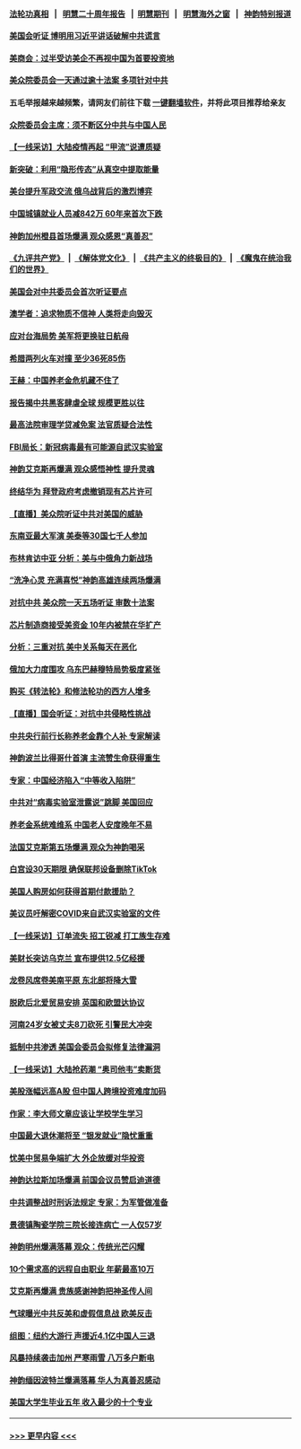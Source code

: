 #### [法轮功真相](https://github.com/gfw-breaker/truth/blob/master/README.md?t=0) &nbsp;&nbsp;|&nbsp;&nbsp; [明慧二十周年报告](https://github.com/gfw-breaker/mh-reports/blob/master/README.md?t=0) &nbsp;&nbsp;|&nbsp;&nbsp;[明慧期刊](https://github.com/gfw-breaker/mh-qikan) &nbsp;&nbsp;|&nbsp;&nbsp; [明慧海外之窗](https://github.com/gfw-breaker/mh-news/blob/master/README.md?t=0) &nbsp;&nbsp;|&nbsp;&nbsp; [神韵特别报道](https://github.com/gfw-breaker/mh-news/blob/master/shenyun.md?t=0)
#### [美国会听证 博明用习近平讲话破解中共谎言](../pages/nf4514/n13940898.md?t=03020946) 
#### [美商会：过半受访美企不再视中国为首要投资地](../pages/nf4514/n13940578.md?t=03020946) 
#### [美众院委员会一天通过逾十法案 多项针对中共](../pages/nf4514/n13940852.md?t=03020946) 
#### 五毛举报越来越频繁，请网友们前往下载 [一键翻墙软件](https://github.com/gfw-breaker/ssr-accounts)，并将此项目推荐给亲友
#### [众院委员会主席：须不断区分中共与中国人民](../pages/nf4514/n13940854.md?t=03020946) 
#### [【一线采访】大陆疫情再起 “甲流”说遭质疑](../pages/nf4514/n13939923.md?t=03020946) 
#### [新突破：利用“隐形传态”从真空中提取能量](../pages/nf4514/n13940922.md?t=03020946) 
#### [美台提升军政交流 俄乌战背后的激烈博弈](../pages/nf4514/n13940114.md?t=03020946) 
#### [中国城镇就业人员减842万 60年来首次下跌](../pages/nf4514/n13940594.md?t=03020946) 
#### [神韵加州橙县首场爆满 观众感恩“真善忍”](../pages/nf4514/n13940832.md?t=03020946) 
#### [《九评共产党》](https://github.com/begood0513/9ping.md/blob/master/README.md) &nbsp;|&nbsp; [《解体党文化》](../../../../jtdwh.md/blob/master/README.md)  &nbsp;|&nbsp; [《共产主义的终极目的》](../../../../gczydzjmd.md/blob/master/README.md) &nbsp;|&nbsp; [《魔鬼在统治我们的世界》](../../../../mgztzwmdsj.md/blob/master/README.md) 
#### [美国会对中共委员会首次听证要点](../pages/nf4514/n13940204.md?t=03020946) 
#### [澳学者：追求物质不信神 人类将走向毁灭](../pages/nf4514/n13939982.md?t=03020946) 
#### [应对台海局势 美军将更换驻日航母](../pages/nf4514/n13940604.md?t=03020946) 
#### [希腊两列火车对撞 至少36死85伤](../pages/nf4514/n13940491.md?t=03020946) 
#### [王赫：中国养老金危机藏不住了](../pages/nf4514/n13940255.md?t=03020946) 
#### [报告揭中共黑客肆虐全球 规模更胜以往](../pages/nf4514/n13940438.md?t=03020946) 
#### [最高法院审理学贷减免案 法官质疑合法性](../pages/nf4514/n13940132.md?t=03020946) 
#### [FBI局长：新冠病毒最有可能源自武汉实验室](../pages/nf4514/n13940318.md?t=03020946) 
#### [神韵艾克斯再爆满 观众感悟神性 提升灵魂](../pages/nf4514/n13940344.md?t=03020946) 
#### [终结华为 拜登政府考虑撤销现有芯片许可](../pages/nf4514/n13940164.md?t=03020946) 
#### [【直播】美众院听证中共对美国的威胁](../pages/nf4514/n13939580.md?t=03020946) 
#### [东南亚最大军演 美泰等30国七千人参加](../pages/nf4514/n13940097.md?t=03020946) 
#### [布林肯访中亚 分析：美与中俄角力新战场](../pages/nf4514/n13940139.md?t=03020946) 
#### [“洗净心灵 充满喜悦”神韵高雄连续两场爆满](../pages/nf4514/n13940143.md?t=03020946) 
#### [对抗中共 美众院一天五场听证 审数十法案](../pages/nf4514/n13940091.md?t=03020946) 
#### [芯片制造商接受美资金 10年内被禁在华扩产](../pages/nf4514/n13940080.md?t=03020946) 
#### [分析：三重对抗 美中关系每天在恶化](../pages/nf4514/n13940095.md?t=03020946) 
#### [俄加大力度围攻 乌东巴赫穆特局势极度紧张](../pages/nf4514/n13940037.md?t=03020946) 
#### [购买《转法轮》和修法轮功的西方人增多](../pages/nf4514/n13939369.md?t=03020946) 
#### [【直播】国会听证：对抗中共侵略性挑战](../pages/nf4514/n13939583.md?t=03020946) 
#### [中共央行前行长称养老金靠个人补 专家解读](../pages/nf4514/n13939943.md?t=03020946) 
#### [神韵波兰比得哥什首演 主流赞生命获得重生](../pages/nf4514/n13939927.md?t=03020946) 
#### [专家：中国经济陷入“中等收入陷阱”](../pages/nf4514/n13939866.md?t=03020946) 
#### [中共对“病毒实验室泄露说”跳脚 美国回应](../pages/nf4514/n13939853.md?t=03020946) 
#### [养老金系统难维系 中国老人安度晚年不易](../pages/nf4514/n13939738.md?t=03020946) 
#### [法国艾克斯第五场爆满 观众为神韵喝采](../pages/nf4514/n13939684.md?t=03020946) 
#### [白宫设30天期限 确保联邦设备删除TikTok](../pages/nf4514/n13939726.md?t=03020946) 
#### [美国人购房如何获得首期付款援助？](../pages/nf4514/n13939707.md?t=03020946) 
#### [美议员吁解密COVID来自武汉实验室的文件](../pages/nf4514/n13939562.md?t=03020946) 
#### [【一线采访】订单流失 招工锐减 打工族生存难](../pages/nf4514/n13939333.md?t=03020946) 
#### [美财长突访乌克兰 宣布提供12.5亿经援](../pages/nf4514/n13939563.md?t=03020946) 
#### [龙卷风席卷美南平原 东北部将降大雪](../pages/nf4514/n13939509.md?t=03020946) 
#### [脱欧后北爱贸易安排 英国和欧盟达协议](../pages/nf4514/n13939399.md?t=03020946) 
#### [河南24岁女被丈夫8刀砍死 引警民大冲突](../pages/nf4514/n13939491.md?t=03020946) 
#### [抵制中共渗透 美国会委员会拟修复法律漏洞](../pages/nf4514/n13939209.md?t=03020946) 
#### [【一线采访】大陆抢药潮 “奥司他韦”卖断货](../pages/nf4514/n13939345.md?t=03020946) 
#### [美股涨幅远高A股 但中国人跨境投资难度加码](../pages/nf4514/n13939257.md?t=03020946) 
#### [作家：李大师文章应该让学校学生学习](../pages/nf4514/n13937614.md?t=03020946) 
#### [中国最大退休潮将至 “银发就业”隐忧重重](../pages/nf4514/n13939152.md?t=03020946) 
#### [忧美中贸易争端扩大 外企放缓对华投资](../pages/nf4514/n13939110.md?t=03020946) 
#### [神韵达拉斯加场爆满 前国会议员赞启迪道德](../pages/nf4514/n13939336.md?t=03020946) 
#### [中共调整战时刑诉法规定 专家：为军管做准备](../pages/nf4514/n13939218.md?t=03020946) 
#### [景德镇陶瓷学院三院长接连病亡 一人仅57岁](../pages/nf4514/n13939300.md?t=03020946) 
#### [神韵明州爆满落幕 观众：传统光芒闪耀](../pages/nf4514/n13939362.md?t=03020946) 
#### [10个需求高的远程自由职业 年薪最高10万](../pages/nf4514/n13933143.md?t=03020946) 
#### [艾克斯再爆满 贵族感谢神韵把神圣传人间](../pages/nf4514/n13939038.md?t=03020946) 
#### [气球曝光中共反美和虚假信息战 欧美反击](../pages/nf4514/n13938863.md?t=03020946) 
#### [组图：纽约大游行 声援近4.1亿中国人三退](../pages/nf4514/n13938924.md?t=03020946) 
#### [风暴持续袭击加州 严寒雨雪 八万多户断电](../pages/nf4514/n13938873.md?t=03020946) 
#### [神韵缅因波特兰爆满落幕 华人为真善忍感动](../pages/nf4514/n13939057.md?t=03020946) 
#### [美国大学生毕业五年 收入最少的十个专业](../pages/nf4514/n13938257.md?t=03020946) 

----
#### [ >>> 更早内容 <<< ](../indexes/nf4514-earlier.md)
